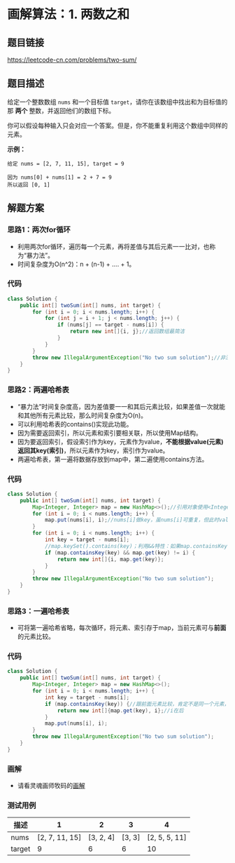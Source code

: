 # 画解算法：1. 两数之和

## 题目链接

https://leetcode-cn.com/problems/two-sum/

## 题目描述

给定一个整数数组 `nums` 和一个目标值 `target`，请你在该数组中找出和为目标值的那 **两个** 整数，并返回他们的数组下标。

你可以假设每种输入只会对应一个答案。但是，你不能重复利用这个数组中同样的元素。

**示例：**

```
给定 nums = [2, 7, 11, 15], target = 9

因为 nums[0] + nums[1] = 2 + 7 = 9
所以返回 [0, 1]
```

## 解题方案

### 思路1：两次for循环
* 利用两次for循环，遍历每一个元素，再将差值与其后元素一一比对，也称为“暴力法”。
* 时间复杂度为O(n^2)：n + (n-1) + .... + 1。

### 代码
```Java
class Solution {
    public int[] twoSum(int[] nums, int target) {
        for (int i = 0; i < nums.length; i++) {
            for (int j = i + 1; j < nums.length; j++) {
                if (nums[j] == target - nums[i]) {
                    return new int[]{i, j};//返回数组最简洁
                }
            }
        }
        throw new IllegalArgumentException("No two sum solution");//非法参数异常
    }
}
```
### 思路2：两遍哈希表
* “暴力法”时间复杂度高，因为差值要一一和其后元素比较，如果差值一次就能和其他所有元素比较，那么时间复杂度为O(n)。
* 可以利用哈希表的contains()实现此功能。
* 因为需要返回索引，所以元素和索引要相关联，所以使用Map结构。
* 因为要返回索引，假设索引作为key，元素作为value，**不能根据value(元素)返回其key(索引)**，所以元素作为key，索引作为value。
* 两遍哈希表，第一遍将数据存放到map中，第二遍使用contains方法。

### 代码
```Java
class Solution {
    public int[] twoSum(int[] nums, int target) {
        Map<Integer, Integer> map = new HashMap<>();//引用对象使用<Integer, Integer>可指定存储类型
        for (int i = 0; i < nums.length; i++) {
            map.put(nums[i], i);//nums[i]做key，虽nums[i]可重复，但此时value为第二个索引，可区分；nums[i]为value，不能根据value反推key（索引）。
        }
        for (int i = 0; i < nums.length; i++) {
            int key = target - nums[i];
            //map.keySet().contains(key)；利用&&特性：如果map.containsKey(key)为false，map.get(key)将空指针异常；map.get(key) != i: 索引不同，确保不是同一个元素
            if (map.containsKey(key) && map.get(key) != i) { 
                return new int[]{i, map.get(key)};
            }
        }
        throw new IllegalArgumentException("No two sum solution");
    }
}
```
### 思路3：一遍哈希表
* 可将第一遍哈希省略，每次循环，将元素、索引存于map，当前元素可与**前面**的元素比较。

### 代码
```Java
class Solution {
    public int[] twoSum(int[] nums, int target) {
        Map<Integer, Integer> map = new HashMap<>();
        for (int i = 0; i < nums.length; i++) {
            int key = target - nums[i];
            if (map.containsKey(key)) {//跟前面元素比较，肯定不是同一个元素，所以不比较索引
                return new int[]{map.get(key), i};//i在后
            }
            map.put(nums[i], i);
        }
        throw new IllegalArgumentException("No two sum solution");
    }
}
```
### 画解
* 请看灵魂画师牧码的[画解](https://leetcode-cn.com/problems/two-sum/solution/jie-suan-fa-1-liang-shu-zhi-he-by-guanpengchn/)
### 测试用例
描述 | 1 | 2 | 3 | 4
---|---|---|---|---
nums | [2, 7, 11, 15] | [3, 2, 4] | [3, 3]  | [2, 5, 5, 11]
target | 9 | 6 | 6 | 10

